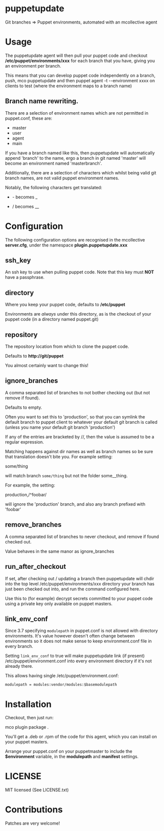 # puppetupdate

Git branches => Puppet environments, automated with an mcollective
agent

# Usage

The puppetupdate agent will then pull your puppet code and
checkout __/etc/puppet/environments/xxx__ for each branch that you have,
giving you an environment per branch.

This means that you can develop puppet code independently on a branch,
push, mco puppetupdate and then puppet agent -t --environment xxxx on
clients to test (where the environment maps to a branch name)

## Branch name rewriting.

There are a selection of environment names which are not permitted in
puppet.conf, these are:

  * master
  * user
  * agent
  * main

If you have a branch named like this, then puppetupdate will automatically
append 'branch' to the name, ergo a branch in git named 'master'
will become an environment named 'masterbranch'.

Additionally, there are a selection of characters which whilst being
valid git branch names, are not valid puppet environment names.

Notably, the following characters get translated:

  * \- becomes _

  * / becomes __

# Configuration

The following configuration options are recognised in the mcollective
__server.cfg__, under the namespace __plugin.puppetupdate.xxx__

## ssh_key

An ssh key to use when pulling puppet code. Note that this key
must __NOT__ have a passphrase.

## directory

Where you keep your puppet code, defaults to __/etc/puppet__

Environments are _always_ under this directory, as is the
checkout of your puppet code (in a directory named puppet.git)

## repository

The repository location from which to clone the puppet code.

Defaults to __http://git/puppet__

You almost certainly want to change this!

## ignore_branches

A comma separated list of branches to not bother checking out (but not
remove if found).

Defaults to empty.

Often you want to set this to 'production', so that you can symlink
the default branch to puppet client to whatever your default git branch
is called (unless you name your default git branch 'production')

If any of the entries are bracketed by //, then the value is assumed
to be a regular expression.

Matching happens against dir names as well as branch names so be sure that
translation doesn't bite you. For example setting:

  some/thing

will match branch `some/thing` but not the folder some__thing.

For example, the setting:

  production,/^foobar/

will ignore the 'production' branch, and also any branch prefixed with 'foobar'

## remove_branches

A comma separated list of branches to never checkout, and remove if found
checked out.

Value behaves in the same manor as ignore_branches

## run_after_checkout

If set, after checking out / updating a branch then puppetupdate
will chdir into the top level /etc/puppet/environments/xxx
directory your branch has just been checked out into, and run the
command configured here.

Use this to (for example) decrypt secrets committed to your
puppet code using a private key only available on puppet masters.

## link_env_conf

Since 3.7 specifying `modulepath` in puppet.conf is not allowed with
directory environments. It's value however doesn't often change between
environments so it does not make sense to keep environment.conf file in
every branch.

Setting `link_env_conf` to true will make puppetupdate link (if present)
/etc/puppet/environment.conf into every environment directory if it's not
already there.

This allows having single /etc/puppet/environment.conf:

```
modulepath = modules:vendor/modules:$basemodulepath
```

# Installation

Checkout, then just run:

  mco plugin package .

You'll get a .deb or .rpm of the code for this agent, which you
can install on your puppet masters.

Arrange your puppet.conf on your puppetmaster to include the
__$environment__ variable, in the __modulepath__ and __manifest__
settings.

# LICENSE

MIT licensed (See LICENSE.txt)

# Contributions

Patches are very welcome!

